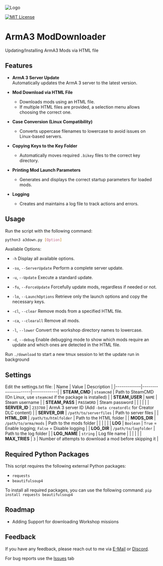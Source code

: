 
![Logo](https://cdn.joncantplay.eu/img/github.png)

[![MIT License](https://img.shields.io/badge/License-MIT-green.svg)](https://choosealicense.com/licenses/mit/)
# ArmA3 ModDownloader
Updating/Installing ArmA3 Mods via HTML file
## Features

- **ArmA 3 Server Update**  
  Automatically updates the ArmA 3 server to the latest version.

- **Mod Download via HTML File**  
  - Downloads mods using an HTML file.  
  - If multiple HTML files are provided, a selection menu allows choosing the correct one.

- **Case Conversion (Linux Compatibility)**  
  - Converts uppercase filenames to lowercase to avoid issues on Linux-based servers.

- **Copying Keys to the Key Folder**  
  - Automatically moves required `.bikey` files to the correct key directory.

- **Printing Mod Launch Parameters**  
  - Generates and displays the correct startup parameters for loaded mods.

- **Logging**  
  - Creates and maintains a log file to track actions and errors.

## Usage

Run the script with the following command:
```bash
python3 a3down.py [Option]
```
Available Options:

- `-h`
  Display all available options.

- `-su`, `--ServerUpdate`
  Perform a complete server update.

- `-u`, `--Update`
  Execute a standard update.

- `-fu`, `--ForceUpdate`
  Forcefully update mods, regardless if needed or not.

- `-lo`, `--LaunchOptions`
  Retrieve only the launch options and copy the necessary keys.

- `-cl`, `--clear`
  Remove mods from a specified HTML file.

- `-ca`, `--clearall`
  Remove all mods.

- `-l`, `--lower`
  Convert the workshop directory names to lowercase.

- `-d`, `--debug`
  Enable debugging mode to show which mods require an update and which ones are detected in the HTML file.

Run `./download` to start a new tmux session to let the update run in background

## Settings

Edit the settings.txt file:
| Name         | Value                 | Description |
|-------------|---------------------|-------------|
| **STEAM_CMD**  | `steamcmd`          | Path to SteamCMD (On Linux, use `steamcmd` if the package is installed) |
| **STEAM_USER** | `NAME`              | Steam username |
| **STEAM_PASS** | `PASSWORD`          | Steam password |
|              |                      |  |
| **SERVER_ID**  | `233780`            | ArmA 3 server ID (Add `-beta creatordlc` for Creator DLC content) |
| **SERVER_DIR** | `/path/to/serverfiles` | Path to server files |
| **HTML_DIR**   | `/path/to/htmlfolder`  | Path to the HTML folder |
| **MODS_DIR**   | `/path/to/arma/mods`   | Path to the mods folder |
|              |                      |  |
| **LOG**        | `Boolean`           | `True` = Enable logging; `False` = Disable logging |
| **LOG_DIR**    | `/path/to/logfolder`   | Path to the log folder |
| **LOG_NAME**   | `string`            | Log file name |
|              |                      |  |
| **MAX_TRIES**  | `3`                 | Number of attempts to download a mod before skipping it |

## Required Python Packages
This script requires the following external Python packages:

- `requests`
- `beautifulsoup4`

To install all required packages, you can use the following command:
`pip install requests beautifulsoup4`

## Roadmap

- Adding Support for downloading Workshop missions

## Feedback

If you have any feedback, please reach out to me via [E-Mail](mailto:github@joncantplay.eu) or [Discord](https://discord.gg/bzw7qPya3X).

For bug reports use the [Issues](https://github.com/Joncantplay/ArmA3-ModDownloader/issues) tab

